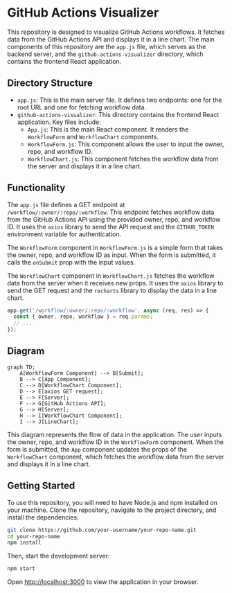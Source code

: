 # GitHub Actions Visualizer

This repository is designed to visualize GitHub Actions workflows. It fetches data from the GitHub Actions API and displays it in a line chart. The main components of this repository are the `app.js` file, which serves as the backend server, and the `github-actions-visualizer` directory, which contains the frontend React application.

## Directory Structure

- `app.js`: This is the main server file. It defines two endpoints: one for the root URL and one for fetching workflow data.
- `github-actions-visualizer`: This directory contains the frontend React application. Key files include:
  - `App.js`: This is the main React component. It renders the `WorkflowForm` and `WorkflowChart` components.
  - `WorkflowForm.js`: This component allows the user to input the owner, repo, and workflow ID.
  - `WorkflowChart.js`: This component fetches the workflow data from the server and displays it in a line chart.

## Functionality

The `app.js` file defines a GET endpoint at `/workflow/:owner/:repo/:workflow`. This endpoint fetches workflow data from the GitHub Actions API using the provided owner, repo, and workflow ID. It uses the `axios` library to send the API request and the `GITHUB_TOKEN` environment variable for authentication.

The `WorkflowForm` component in `WorkflowForm.js` is a simple form that takes the owner, repo, and workflow ID as input. When the form is submitted, it calls the `onSubmit` prop with the input values.

The `WorkflowChart` component in `WorkflowChart.js` fetches the workflow data from the server when it receives new props. It uses the `axios` library to send the GET request and the `recharts` library to display the data in a line chart.

```javascript
app.get('/workflow/:owner/:repo/:workflow', async (req, res) => {
  const { owner, repo, workflow } = req.params;
  // ...
});
```

## Diagram

```mermaid
graph TD;
    A[WorkflowForm Component] --> B[Submit];
    B --> C[App Component];
    C --> D[WorkflowChart Component];
    D --> E[axios GET request];
    E --> F[Server];
    F --> G[GitHub Actions API];
    G --> H[Server];
    H --> I[WorkflowChart Component];
    I --> J[LineChart];
```

This diagram represents the flow of data in the application. The user inputs the owner, repo, and workflow ID in the `WorkflowForm` component. When the form is submitted, the `App` component updates the props of the `WorkflowChart` component, which fetches the workflow data from the server and displays it in a line chart.

## Getting Started

To use this repository, you will need to have Node.js and npm installed on your machine. Clone the repository, navigate to the project directory, and install the dependencies:

```bash
git clone https://github.com/your-username/your-repo-name.git
cd your-repo-name
npm install
```

Then, start the development server:

```bash
npm start
```

Open [http://localhost:3000](http://localhost:3000) to view the application in your browser.
